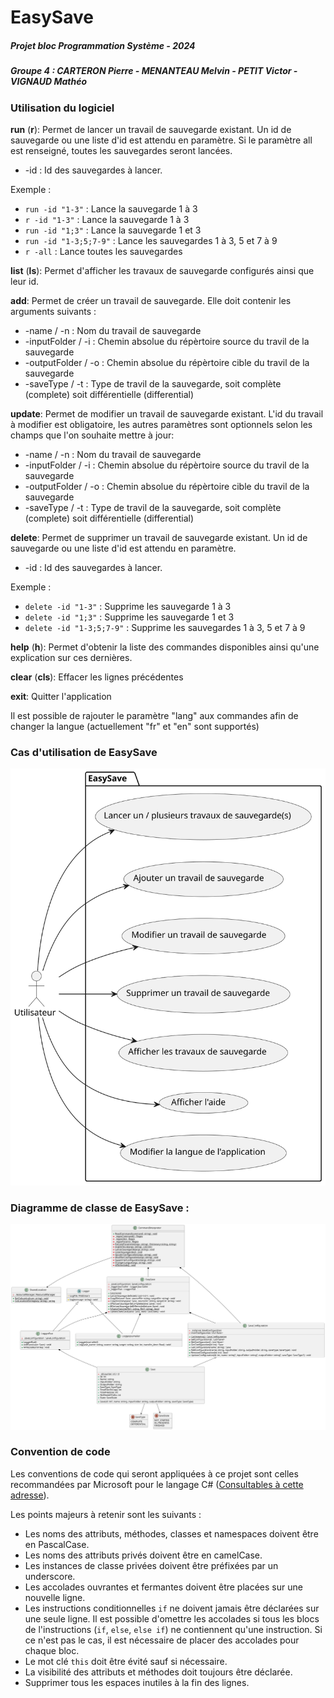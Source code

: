 # EasySave
##### Projet bloc Programmation Système - 2024
##### Groupe 4 : CARTERON Pierre - MENANTEAU Melvin - PETIT Victor - VIGNAUD Mathéo

### Utilisation du logiciel
**run** (**r**): Permet de lancer un travail de sauvegarde existant. Un id de sauvegarde ou une liste d'id est attendu en paramètre. Si le paramètre all est renseigné, toutes les sauvegardes seront lancées.

- -id : Id des sauvegardes à lancer.

Exemple :
- `run -id "1-3"` : Lance la sauvegarde 1 à 3
- `r -id "1-3"` : Lance la sauvegarde 1 à 3
- `run -id "1;3"` : Lance la sauvegarde 1 et 3
- `run -id "1-3;5;7-9"` : Lance les sauvegardes 1 à 3, 5 et 7 à 9
- `r -all` : Lance toutes les sauvegardes

**list** (**ls**): Permet d'afficher les travaux de sauvegarde configurés ainsi que leur id.

**add**: Permet de créer un travail de sauvegarde. Elle doit contenir les arguments suivants :
- -name / -n  : Nom du travail de sauvegarde
- -inputFolder / -i : Chemin absolue du répèrtoire source du travil de la sauvegarde
- -outputFolder / -o : Chemin absolue du répèrtoire cible du travil de la sauvegarde
- -saveType / -t : Type de travil de la sauvegarde, soit complète (complete) soit différentielle (differential)

**update**: Permet de modifier un travail de sauvegarde existant. L'id du travail à modifier est obligatoire, les autres paramètres sont optionnels selon les champs que l'on souhaite mettre à jour:
- -name / -n  : Nom du travail de sauvegarde
- -inputFolder / -i : Chemin absolue du répèrtoire source du travil de la sauvegarde
- -outputFolder / -o : Chemin absolue du répèrtoire cible du travil de la sauvegarde
- -saveType / -t : Type de travil de la sauvegarde, soit complète (complete) soit différentielle (differential)

**delete**: Permet de supprimer un travail de sauvegarde existant. Un id de sauvegarde ou une liste d'id est attendu en paramètre.

- -id : Id des sauvegardes à lancer.

Exemple :
- `delete -id "1-3"` : Supprime les sauvegarde 1 à 3
- `delete -id "1;3"` : Supprime les sauvegarde 1 et 3
- `delete -id "1-3;5;7-9"` : Supprime les sauvegardes 1 à 3, 5 et 7 à 9

**help** (**h**): Permet d'obtenir la liste des commandes disponibles ainsi qu'une explication sur ces dernières.

**clear** (**cls**): Effacer les lignes précédentes

**exit**: Quitter l'application

Il est possible de rajouter le paramètre "lang" aux commandes afin de changer la langue (actuellement "fr" et "en" sont supportés)

### Cas d'utilisation de EasySave
![Diagramme de cas d'utilisation de l'application EasySave](./UML/output/UseCaseDiagram.svg)

### Diagramme de classe de EasySave :
![Diagramme de classe de l'application EasySave](./UML/output/ClassDiagram.svg)

### Convention de code
Les conventions de code qui seront appliquées à ce projet sont celles recommandées par Microsoft pour le langage C# ([Consultables à cette adresse](https://github.com/dotnet/runtime/blob/main/docs/coding-guidelines/coding-style.md)).

Les points majeurs à retenir sont les suivants :
- Les noms des attributs, méthodes, classes et namespaces doivent être en PascalCase.
- Les noms des attributs privés doivent être en camelCase.
- Les instances de classe privées doivent être préfixées par un underscore.
- Les accolades ouvrantes et fermantes doivent être placées sur une nouvelle ligne.
- Les instructions conditionnelles `if` ne doivent jamais être déclarées sur une seule ligne. Il est possible d'omettre les accolades si tous les blocs de l'instructions (`if`, `else`, `else if`) ne contiennent qu'une instruction. Si ce n'est pas le cas, il est nécessaire de placer des accolades pour chaque bloc.
- Le mot clé `this` doit être évité sauf si nécessaire.
- La visibilité des attributs et méthodes doit toujours être déclarée.
- Supprimer tous les espaces inutiles à la fin des lignes.
